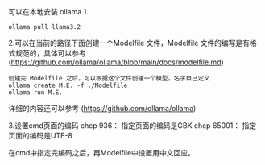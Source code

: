 可以在本地安装 ollama
1.
```
ollama pull llama3.2
```

2.可以在当前的路径下面创建一个Modelfile 文件，Modelfile 文件的编写是有格式规范的，具体可以参考 (https://github.com/ollama/ollama/blob/main/docs/modelfile.md)
```
创建完 Modelfile 之后，可以根据这个文件创建一个模型，名字自己定义
ollama create M.E. -f ./Modelfile
ollama run M.E.
```

详细的内容还可以参考 (https://github.com/ollama/ollama)


3.设置cmd页面的编码
chcp 936： 指定页面的编码是GBK
chcp 65001： 指定页面的编码是UTF-8

在cmd中指定完编码之后，再Modelfile中设置用中文回应。


